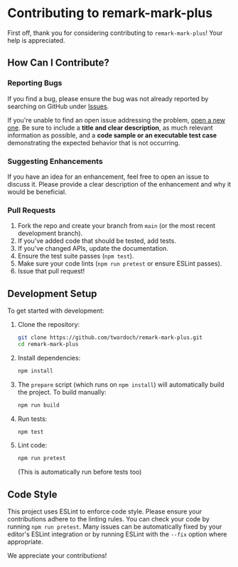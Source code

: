 # Contributing to remark-mark-plus

First off, thank you for considering contributing to `remark-mark-plus`! Your help is appreciated.

## How Can I Contribute?

### Reporting Bugs

If you find a bug, please ensure the bug was not already reported by searching on GitHub under [Issues](https://github.com/twardoch/remark-mark-plus/issues).

If you're unable to find an open issue addressing the problem, [open a new one](https://github.com/twardoch/remark-mark-plus/issues/new). Be sure to include a **title and clear description**, as much relevant information as possible, and a **code sample or an executable test case** demonstrating the expected behavior that is not occurring.

### Suggesting Enhancements

If you have an idea for an enhancement, feel free to open an issue to discuss it. Please provide a clear description of the enhancement and why it would be beneficial.

### Pull Requests

1.  Fork the repo and create your branch from `main` (or the most recent development branch).
2.  If you've added code that should be tested, add tests.
3.  If you've changed APIs, update the documentation.
4.  Ensure the test suite passes (`npm test`).
5.  Make sure your code lints (`npm run pretest` or ensure ESLint passes).
6.  Issue that pull request!

## Development Setup

To get started with development:

1.  Clone the repository:
    ```bash
    git clone https://github.com/twardoch/remark-mark-plus.git
    cd remark-mark-plus
    ```
2.  Install dependencies:
    ```bash
    npm install
    ```
3.  The `prepare` script (which runs on `npm install`) will automatically build the project. To build manually:
    ```bash
    npm run build
    ```
4.  Run tests:
    ```bash
    npm test
    ```
5.  Lint code:
    ```bash
    npm run pretest
    ```
    (This is automatically run before tests too)

## Code Style

This project uses ESLint to enforce code style. Please ensure your contributions adhere to the linting rules. You can check your code by running `npm run pretest`. Many issues can be automatically fixed by your editor's ESLint integration or by running ESLint with the `--fix` option where appropriate.

We appreciate your contributions!

